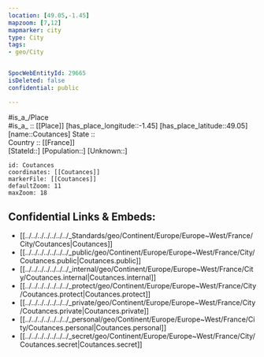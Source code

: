 ```yaml
---
location: [49.05,-1.45] 
mapzoom: [7,12] 
mapmarker: city 
type: City
tags:
- geo/City


SpocWebEntityId: 29665
isDeleted: false
confidential: public

---
```

#is_a_/Place  
#is_a_ :: [[Place]] 
[has_place_longitude::-1.45] 
[has_place_latitude::49.05] 
[name::Coutances] 
State ::  
Country :: [[France]]  
[StateId::] 
[Population::] 
[Unknown::] 


```leaflet
id: Coutances
coordinates: [[Coutances]] 
markerFile: [[Coutances]] 
defaultZoom: 11 
maxZoom: 18
```


## Confidential Links & Embeds: 
- [[../../../../../../../_Standards/geo/Continent/Europe/Europe~West/France/City/Coutances|Coutances]] 
- [[../../../../../../../_public/geo/Continent/Europe/Europe~West/France/City/Coutances.public|Coutances.public]] 
- [[../../../../../../../_internal/geo/Continent/Europe/Europe~West/France/City/Coutances.internal|Coutances.internal]] 
- [[../../../../../../../_protect/geo/Continent/Europe/Europe~West/France/City/Coutances.protect|Coutances.protect]] 
- [[../../../../../../../_private/geo/Continent/Europe/Europe~West/France/City/Coutances.private|Coutances.private]] 
- [[../../../../../../../_personal/geo/Continent/Europe/Europe~West/France/City/Coutances.personal|Coutances.personal]] 
- [[../../../../../../../_secret/geo/Continent/Europe/Europe~West/France/City/Coutances.secret|Coutances.secret]] 
